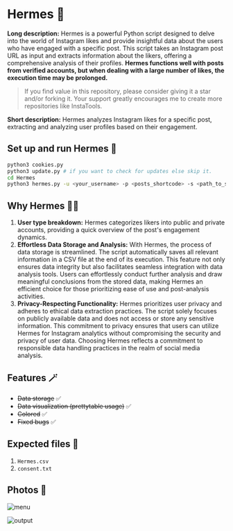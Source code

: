 # Hermes 🪽

**Long description:** Hermes is a powerful Python script designed to delve into the world of Instagram likes and provide insightful data about the users who have engaged with a specific post. This script takes an Instagram post URL as input and extracts information about the likers, offering a comprehensive analysis of their profiles. **Hermes functions well with posts from verified accounts, but when dealing with a large number of likes, the execution time may be prolonged.**

> If you find value in this repository, please consider giving it a star and/or forking it. Your support greatly encourages me to create more repositories like InstaTools.

**Short description:** Hermes analyzes Instagram likes for a specific post, extracting and analyzing user profiles based on their engagement.

## Set up and run Hermes 🚀

```bash
python3 cookies.py
python3 update.py # if you want to check for updates else skip it.
cd Hermes
python3 hermes.py -u <your_username> -p <posts_shortcode> -s <path_to_session_file>
```

## Why Hermes 😶‍🌫️

1. **User type breakdown:** Hermes categorizes likers into public and private accounts, providing a quick overview of the post's engagement dynamics.
2. **Effortless Data Storage and Analysis:** With Hermes, the process of data storage is streamlined. The script automatically saves all relevant information in a CSV file at the end of its execution. This feature not only ensures data integrity but also facilitates seamless integration with data analysis tools. Users can effortlessly conduct further analysis and draw meaningful conclusions from the stored data, making Hermes an efficient choice for those prioritizing ease of use and post-analysis activities.
3. **Privacy-Respecting Functionality:** Hermes prioritizes user privacy and adheres to ethical data extraction practices. The script solely focuses on publicly available data and does not access or store any sensitive information. This commitment to privacy ensures that users can utilize Hermes for Instagram analytics without compromising the security and privacy of user data. Choosing Hermes reflects a commitment to responsible data handling practices in the realm of social media analysis.

## Features 🪄

- ~~Data storage~~ ✅
- ~~Data visualization (prettytable usage)~~ ✅
- ~~Colored~~ ✅
- ~~Fixed bugs~~ ✅

## Expected files 📂

1) `Hermes.csv`
2) `consent.txt`

## Photos 📸

![menu](https://github.com/new92/InstaTools/assets/94779840/8bd81157-37ef-4256-857a-13da83043aaf)

![output](https://github.com/new92/InstaTools/assets/94779840/f3207703-e76a-46e3-8e27-867076616014)
